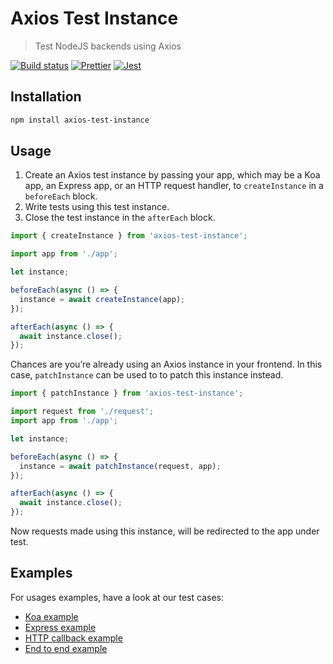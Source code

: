 # Axios Test Instance

> Test NodeJS backends using Axios

[![Build status](https://github.com/remcohaszing/axios-test-instance/workflows/NodeJS/badge.svg)](https://github.com/remcohaszing/axios-test-instance/actions)
[![Prettier](https://img.shields.io/badge/code_style-prettier-ff69b4.svg)](https://prettier.io)
[![Jest](https://jestjs.io/img/jest-badge.svg)](https://jestjs.io)

## Installation

```sh
npm install axios-test-instance
```

## Usage

1. Create an Axios test instance by passing your app, which may be a Koa app, an Express app, or an
   HTTP request handler, to `createInstance` in a `beforeEach` block.
2. Write tests using this test instance.
3. Close the test instance in the `afterEach` block.

```js
import { createInstance } from 'axios-test-instance';

import app from './app';

let instance;

beforeEach(async () => {
  instance = await createInstance(app);
});

afterEach(async () => {
  await instance.close();
});
```

Chances are you’re already using an Axios instance in your frontend. In this case, `patchInstance`
can be used to to patch this instance instead.

```js
import { patchInstance } from 'axios-test-instance';

import request from './request';
import app from './app';

let instance;

beforeEach(async () => {
  instance = await patchInstance(request, app);
});

afterEach(async () => {
  await instance.close();
});
```

Now requests made using this instance, will be redirected to the app under test.

## Examples

For usages examples, have a look at our test cases:

- [Koa example](__tests__/koa.ts)
- [Express example](__tests__/express.ts)
- [HTTP callback example](__tests__/callback.ts)
- [End to end example](__tests__/e2e.ts)
